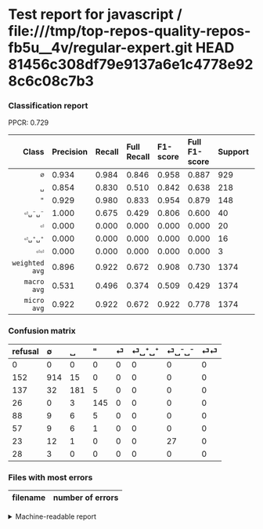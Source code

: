 # Test report for javascript / file:///tmp/top-repos-quality-repos-fb5u__4v/regular-expert.git HEAD 81456c308df79e9137a6e1c4778e928c6c08c7b3

### Classification report

PPCR: 0.729

| Class | Precision | Recall | Full Recall | F1-score | Full F1-score | Support | Full Support | PPCR |
|------:|:----------|:-------|:------------|:---------|:---------|:--------|:-------------|:-----|
| `∅` | 0.934| 0.984| 0.846| 0.958| 0.887| 929| 1081| 0.859 |
| `␣` | 0.854| 0.830| 0.510| 0.842| 0.638| 218| 355| 0.614 |
| `"` | 0.929| 0.980| 0.833| 0.954| 0.879| 148| 174| 0.851 |
| `⏎␣⁻␣⁻` | 1.000| 0.675| 0.429| 0.806| 0.600| 40| 63| 0.635 |
| `⏎` | 0.000| 0.000| 0.000| 0.000| 0.000| 20| 108| 0.185 |
| `⏎␣⁺␣⁺` | 0.000| 0.000| 0.000| 0.000| 0.000| 16| 73| 0.219 |
| `⏎⏎` | 0.000| 0.000| 0.000| 0.000| 0.000| 3| 31| 0.097 |
| `weighted avg` | 0.896| 0.922| 0.672| 0.908| 0.730| 1374| 1885| 0.729 |
| `macro avg` | 0.531| 0.496| 0.374| 0.509| 0.429| 1374| 1885| 0.729 |
| `micro avg` | 0.922| 0.922| 0.672| 0.922| 0.778| 1374| 1885| 0.729 |

### Confusion matrix

|refusal|  ∅| ␣| "| ⏎| ⏎␣⁺␣⁺| ⏎␣⁻␣⁻| ⏎⏎| 
|:---|:---|:---|:---|:---|:---|:---|:---|
|0 |0 |0 |0 |0 |0 |0 |0 |
|152 |914 |15 |0 |0 |0 |0 |0 |
|137 |32 |181 |5 |0 |0 |0 |0 |
|26 |0 |3 |145 |0 |0 |0 |0 |
|88 |9 |6 |5 |0 |0 |0 |0 |
|57 |9 |6 |1 |0 |0 |0 |0 |
|23 |12 |1 |0 |0 |0 |27 |0 |
|28 |3 |0 |0 |0 |0 |0 |0 |

### Files with most errors

| filename | number of errors|
|:----:|:-----|

<details>
    <summary>Machine-readable report</summary>
```json
{
  "cl_report": {"\"": {"f1-score": 0.9539473684210527, "precision": 0.9294871794871795, "recall": 0.9797297297297297, "support": 148}, "macro avg": {"f1-score": 0.5085498945167227, "precision": 0.5309809263593449, "recall": 0.49555122358793074, "support": 1374}, "micro avg": {"f1-score": 0.9221251819505094, "precision": 0.9221251819505094, "recall": 0.9221251819505094, "support": 1374}, "weighted avg": {"f1-score": 0.9075668238145298, "precision": 0.8959290087826839, "recall": 0.9221251819505094, "support": 1374}, "\u2205": {"f1-score": 0.9580712788259957, "precision": 0.933605720122574, "recall": 0.9838536060279871, "support": 929}, "\u23ce": {"f1-score": 0.0, "precision": 0.0, "recall": 0.0, "support": 20}, "\u23ce\u23ce": {"f1-score": 0.0, "precision": 0.0, "recall": 0.0, "support": 3}, "\u23ce\u2423\u207a\u2423\u207a": {"f1-score": 0.0, "precision": 0.0, "recall": 0.0, "support": 16}, "\u23ce\u2423\u207b\u2423\u207b": {"f1-score": 0.8059701492537313, "precision": 1.0, "recall": 0.675, "support": 40}, "\u2423": {"f1-score": 0.841860465116279, "precision": 0.8537735849056604, "recall": 0.8302752293577982, "support": 218}},
  "cl_report_full": {"\"": {"f1-score": 0.8787878787878788, "precision": 0.9294871794871795, "recall": 0.8333333333333334, "support": 174}, "macro avg": {"f1-score": 0.42923064162084046, "precision": 0.5309809263593449, "recall": 0.37389676147719314, "support": 1885}, "micro avg": {"f1-score": 0.7775391224301933, "precision": 0.9221251819505094, "recall": 0.6721485411140583, "support": 1885}, "weighted avg": {"f1-score": 0.7302994331941993, "precision": 0.8154101725860908, "recall": 0.6721485411140583, "support": 1885}, "\u2205": {"f1-score": 0.887378640776699, "precision": 0.933605720122574, "recall": 0.845513413506013, "support": 1081}, "\u23ce": {"f1-score": 0.0, "precision": 0.0, "recall": 0.0, "support": 108}, "\u23ce\u23ce": {"f1-score": 0.0, "precision": 0.0, "recall": 0.0, "support": 31}, "\u23ce\u2423\u207a\u2423\u207a": {"f1-score": 0.0, "precision": 0.0, "recall": 0.0, "support": 73}, "\u23ce\u2423\u207b\u2423\u207b": {"f1-score": 0.6, "precision": 1.0, "recall": 0.42857142857142855, "support": 63}, "\u2423": {"f1-score": 0.6384479717813051, "precision": 0.8537735849056604, "recall": 0.5098591549295775, "support": 355}},
  "ppcr": 0.7289124668435013
}
```
</details>
